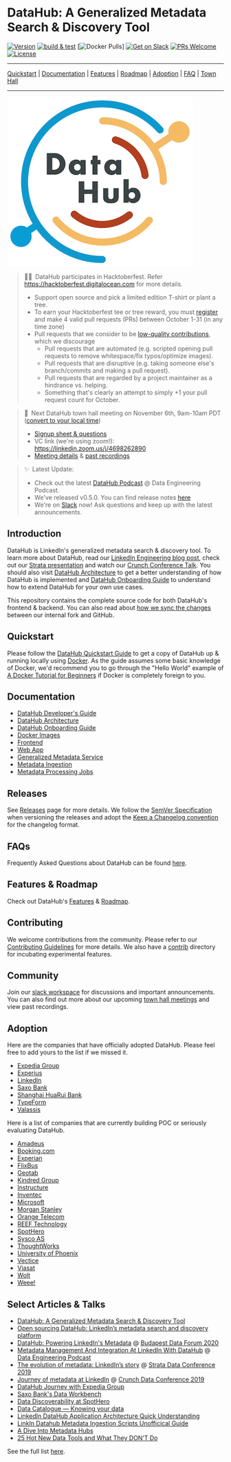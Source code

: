# DataHub: A Generalized Metadata Search & Discovery Tool
[![Version](https://img.shields.io/github/v/release/linkedin/datahub?include_prereleases)](https://github.com/linkedin/datahub/releases)
[![build & test](https://github.com/linkedin/datahub/workflows/build%20&%20test/badge.svg?branch=master&event=push)](https://github.com/linkedin/datahub/actions?query=workflow%3A%22build+%26+test%22+branch%3Amaster+event%3Apush)
[![Docker Pulls](https://img.shields.io/docker/pulls/linkedin/datahub-gms.svg)]
[![Get on Slack](https://img.shields.io/badge/slack-join-orange.svg)](https://join.slack.com/t/datahubspace/shared_invite/zt-dkzbxfck-dzNl96vBzB06pJpbRwP6RA)
[![PRs Welcome](https://img.shields.io/badge/PRs-welcome-brightgreen.svg)](https://github.com/linkedin/datahub/blob/master/docs/CONTRIBUTING.md)
[![License](https://img.shields.io/github/license/linkedin/datahub)](LICENSE)

---

[Quickstart](docs/quickstart.md) |
[Documentation](#documentation) |
[Features](docs/features.md) |
[Roadmap](docs/roadmap.md) |
[Adoption](#adoption) |
[FAQ](docs/faq.md) |
[Town Hall](docs/townhalls.md)

---

![DataHub](docs/imgs/datahub-logo.png)

> 👕🌲 DataHub participates in Hacktoberfest. Refer https://hacktoberfest.digitalocean.com for more details.
> - Support open source and pick a limited edition T-shirt or plant a tree.
> - To earn your Hacktoberfest tee or tree reward, you must [register](https://hacktoberfest.digitalocean.com/login) and make 4 valid pull requests (PRs) between October 1-31 (in any time zone)
> - Pull requests that we consider to be [low-quality contributions](https://hacktoberfest.digitalocean.com/details#quality), which we discourage
>   - Pull requests that are automated (e.g. scripted opening pull requests to remove whitespace/fix typos/optimize images).
>   - Pull requests that are disruptive (e.g. taking someone else's branch/commits and making a pull request).
>   - Pull requests that are regarded by a project maintainer as a hindrance vs. helping.
>   - Something that's clearly an attempt to simply +1 your pull request count for October.

> 📣 Next DataHub town hall meeting on November 6th, 9am-10am PDT ([convert to your local time](https://greenwichmeantime.com/time/to/pacific-local/))
> - [Signup sheet & questions](https://docs.google.com/spreadsheets/d/1hCTFQZnhYHAPa-DeIfyye4MlwmrY7GF4hBds5pTZJYM)
> - VC link (we're using zoom!): https://linkedin.zoom.us/j/4698262890
> - [Meeting details](docs/townhalls.md) & [past recordings](docs/townhall-history.md)

> ✨ Latest Update: 
> - Check out the latest [DataHub Podcast](https://www.dataengineeringpodcast.com/datahub-metadata-management-episode-147/) @ Data Engineering Podcast.
> - We've released v0.5.0. You can find release notes [here](https://github.com/linkedin/datahub/releases/tag/v0.5.0)
> - We're on [Slack](docs/slack.md) now! Ask questions and keep up with the latest announcements.


## Introduction
DataHub is LinkedIn's generalized metadata search & discovery tool. To learn more about DataHub, read our 
[LinkedIn Engineering blog post](https://engineering.linkedin.com/blog/2019/data-hub), check out our [Strata presentation](https://speakerdeck.com/shirshanka/the-evolution-of-metadata-linkedins-journey-strata-nyc-2019) and watch our [Crunch Conference Talk](https://www.youtube.com/watch?v=OB-O0Y6OYDE). You should also visit [DataHub Architecture](docs/architecture/architecture.md) to get a better understanding of how DataHub is implemented and [DataHub Onboarding Guide](docs/how/entity-onboarding.md) to understand how to extend DataHub for your own use cases.

This repository contains the complete source code for both DataHub's frontend & backend. You can also read about [how we sync the changes](https://engineering.linkedin.com/blog/2020/open-sourcing-datahub--linkedins-metadata-search-and-discovery-p) between our internal fork and GitHub. 

## Quickstart
Please follow the [DataHub Quickstart Guide](docs/quickstart.md) to get a copy of DataHub up & running locally using [Docker](https://docker.com). As the guide assumes some basic knowledge of Docker, we'd recommend you to go through the "Hello World" example of [A Docker Tutorial for Beginners](https://docker-curriculum.com) if Docker is completely foreign to you. 

## Documentation
* [DataHub Developer's Guide](docs/developers.md)
* [DataHub Architecture](docs/architecture/architecture.md)
* [DataHub Onboarding Guide](docs/how/entity-onboarding.md)
* [Docker Images](docker)
* [Frontend](datahub-frontend)
* [Web App](datahub-web)
* [Generalized Metadata Service](gms)
* [Metadata Ingestion](metadata-ingestion-examples)
* [Metadata Processing Jobs](metadata-jobs)

## Releases
See [Releases](https://github.com/linkedin/datahub/releases) page for more details. We follow the [SemVer Specification](https://semver.org) when versioning the releases and adopt the [Keep a Changelog convention](https://keepachangelog.com/) for the changelog format.

## FAQs
Frequently Asked Questions about DataHub can be found [here](docs/faq.md).

## Features & Roadmap
Check out DataHub's [Features](docs/features.md) & [Roadmap](docs/roadmap.md).

## Contributing
We welcome contributions from the community. Please refer to our [Contributing Guidelines](docs/CONTRIBUTING.md) for more details. We also have a [contrib](contrib) directory for incubating experimental features.

## Community
Join our [slack workspace](https://join.slack.com/t/datahubspace/shared_invite/zt-dkzbxfck-dzNl96vBzB06pJpbRwP6RA) for discussions and important announcements. You can also find out more about our upcoming [town hall meetings](docs/townhalls.md) and view past recordings.

## Adoption
Here are the companies that have officially adopted DataHub. Please feel free to add yours to the list if we missed it.
* [Expedia Group](http://expedia.com)
* [Experius](https://www.experius.nl)
* [LinkedIn](http://linkedin.com)
* [Saxo Bank](https://www.home.saxo)
* [Shanghai HuaRui Bank](https://www.shrbank.com)
* [TypeForm](http://typeform.com)
* [Valassis]( https://www.valassis.com)

Here is a list of companies that are currently building POC or seriously evaluating DataHub.
* [Amadeus](https://www.amadeus.com)
* [Booking.com](https://www.booking.com)
* [Experian](https://www.experian.com)
* [FlixBus](https://www.flixbus.com)
* [Geotab](https://www.geotab.com)
* [Kindred Group](https://www.kindredgroup.com)
* [Instructure](https://www.instructure.com)
* [Inventec](https://www.inventec.com)
* [Microsoft](https://microsoft.com)
* [Morgan Stanley](https://www.morganstanley.com)
* [Orange Telecom](https://www.orange.com)
* [REEF Technology](https://reeftechnology.com)
* [SpotHero](https://spothero.com)
* [Sysco AS](https://sysco.no)
* [ThoughtWorks](https://www.thoughtworks.com)
* [University of Phoenix](https://www.phoenix.edu)
* [Vectice](https://www.vectice.com)
* [Viasat](https://viasat.com)
* [Wolt](https://wolt.com)
* [Weee!](https://www.sayweee.com)

## Select Articles & Talks
* [DataHub: A Generalized Metadata Search & Discovery Tool](https://engineering.linkedin.com/blog/2019/data-hub)
* [Open sourcing DataHub: LinkedIn’s metadata search and discovery platform](https://engineering.linkedin.com/blog/2020/open-sourcing-datahub--linkedins-metadata-search-and-discovery-p)
* [DataHub: Powering LinkedIn's Metadata](https://github.com/linkedin/datahub/blob/master/docs/demo/DataHub%20-%20Powering%20LinkedIn%E2%80%99s%20Metadata.pdf) @ [Budapest Data Forum 2020](https://budapestdata.hu/2020/en/)
* [Metadata Management And Integration At LinkedIn With DataHub](https://www.dataengineeringpodcast.com/datahub-metadata-management-episode-147/) @ [Data Engineering Podcast](https://www.dataengineeringpodcast.com)
* [The evolution of metadata: LinkedIn’s story](https://speakerdeck.com/shirshanka/the-evolution-of-metadata-linkedins-journey-strata-nyc-2019) @ [Strata Data Conference 2019](https://conferences.oreilly.com/strata/strata-ny-2019.html)
* [Journey of metadata at LinkedIn](https://www.youtube.com/watch?v=OB-O0Y6OYDE) @ [Crunch Data Conference 2019](https://crunchconf.com/2019)
* [DataHub Journey with Expedia Group](https://www.youtube.com/watch?v=ajcRdB22s5o)
* [Saxo Bank's Data Workbench](https://www.slideshare.net/SheetalPratik/linkedinsaxobankdataworkbench)
* [Data Discoverability at SpotHero](https://www.slideshare.net/MaggieHays/data-discoverability-at-spothero)
* [Data Catalogue — Knowing your data](https://medium.com/albert-franzi/data-catalogue-knowing-your-data-15f7d0724900)
* [LinkedIn DataHub Application Architecture Quick Understanding](https://medium.com/@liangjunjiang/linkedin-datahub-application-architecture-quick-understanding-a5b7868ee205)
* [LinkIn Datahub Metadata Ingestion Scripts Unofficical Guide](https://medium.com/@liangjunjiang/linkin-datahub-etl-unofficical-guide-7c3949483f8b)
* [A Dive Into Metadata Hubs](https://www.holistics.io/blog/a-dive-into-metadata-hubs/)
* [25 Hot New Data Tools and What They DON’T Do](https://blog.amplifypartners.com/25-hot-new-data-tools-and-what-they-dont-do/)

See the full list [here](docs/links.md).
